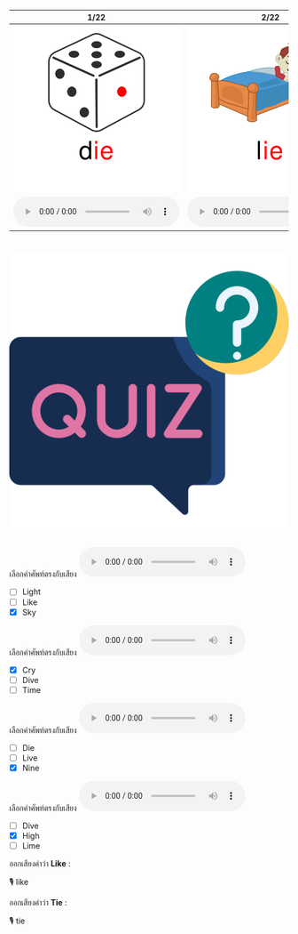 <div class="carrousel">


|1/22|2/22|3/22|4/22|5/22|6/22|7/22|8/22|9/22|10/22|11/22|12/22|13/22|14/22|15/22|16/22|17/22|18/22|19/22|20/22|21/22|22/22|
| :----: | :----: | :----: | :----: | :----: | :----: | :----: | :----: | :----: | :----: | :----: | :----: | :----: | :----: | :----: | :----: | :----: | :----: | :----: | :----: | :----: | :----: |
|![](/media/img/ILongvowel__die.svg)|![](/media/img/ILongvowel__lie.svg)|![](/media/img/ILongvowel__tie.svg)|![](/media/img/ILongvowel__bike.svg)|![](/media/img/ILongvowel__like.svg)|![](/media/img/ILongvowel__lime.svg)|![](/media/img/ILongvowel__time.svg)|![](/media/img/ILongvowel__fine.svg)|![](/media/img/ILongvowel__line.svg)|![](/media/img/ILongvowel__nine.svg)|![](/media/img/ILongvowel__wine.svg)|![](/media/img/ILongvowel__pipe.svg)|![](/media/img/ILongvowel__kite.svg)|![](/media/img/ILongvowel__dive.svg)|![](/media/img/ILongvowel__five.svg)|![](/media/img/ILongvowel__live.svg)|![](/media/img/ILongvowel__high.svg)|![](/media/img/ILongvowel__light.svg)|![](/media/img/ILongvowel__night.svg)|![](/media/img/ILongvowel__fly.svg)|![](/media/img/ILongvowel__cry.svg)|![](/media/img/ILongvowel__sky.svg)|
|![](/media/audio/die.mp3)|![](/media/audio/lie.mp3)|![](/media/audio/tie.mp3)|![](/media/audio/bike.mp3)|![](/media/audio/like.mp3)|![](/media/audio/lime.mp3)|![](/media/audio/time.mp3)|![](/media/audio/fine.mp3)|![](/media/audio/line.mp3)|![](/media/audio/nine.mp3)|![](/media/audio/wine.mp3)|![](/media/audio/pipe.mp3)|![](/media/audio/kite.mp3)|![](/media/audio/dive.mp3)|![](/media/audio/five.mp3)|![](/media/audio/live.mp3)|![](/media/audio/high.mp3)|![](/media/audio/light.mp3)|![](/media/audio/night.mp3)|![](/media/audio/fly.mp3)|![](/media/audio/cry.mp3)|![](/media/audio/sky.mp3)|

</div>



# ![icon](/media/icons/quiz.svg) 

<div class=question>

เลือกคำศัพท์ตรงกับเสียง ![](/media/audio/sky.mp3) 
 - [ ] Light
 - [ ] Like
 - [x] Sky
</div>

<div class=question>

เลือกคำศัพท์ตรงกับเสียง ![](/media/audio/cry.mp3) 
 - [x] Cry
 - [ ] Dive
 - [ ] Time
</div>

<div class=question>

เลือกคำศัพท์ตรงกับเสียง ![](/media/audio/nine.mp3) 
 - [ ] Die
 - [ ] Live
 - [x] Nine
</div>

<div class=question>

เลือกคำศัพท์ตรงกับเสียง ![](/media/audio/high.mp3) 
 - [ ] Dive
 - [x] High
 - [ ] Lime
</div>

<div class=question>

ออกเสียงคำว่า **Like** :

🎙️ like

</div>
<div class=question>

ออกเสียงคำว่า **Tie** :

🎙️ tie

</div>
